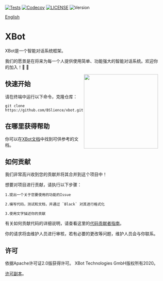[![Tests](https://github.com/BSlience/xbot/workflows/Tests/badge.svg)](https://github.com/BSlience/xbot/actions?workflow=Tests)
[![Codecov](https://codecov.io/gh/BSlience/xbot/branch/master/graph/badge.svg)](https://codecov.io/gh/BSlience/xbot)
[![LICENSE](https://black.readthedocs.io/en/stable/_static/license.svg)](https://github.com/BSlience/xbot/blob/master/LICENSE)
![Version](https://img.shields.io/badge/Version-3.8%2B-orange)

[English](README.en_US.md)

# XBot

XBot是一个智能对话系统框架。

我们的愿景是在将来为每一个人提供使用简单、功能强大的智能对话系统。欢迎你的加入！:rocket: :rocket:

<img align="right" height="244" src="asset/xbot.jpg">

## 快速开始

请在终端中运行以下命令，克隆仓库：

```
git clone https://github.com/BSlience/xbot.git
```

## 在哪里获得帮助

你可以在[XBot文档](https://xbot-friends.bslience.cn/)中找到可供参考的文档。


## 如何贡献

我们非常高兴收到您的贡献并将其合并到这个项目中！

想要对项目进行贡献，请执行以下步骤：

    1.提出一个关于您要使用的功能的Issue

    2.编写代码，测试和文档，并通过 `Black` 对其进行格式化

    3.使用文字描述你的贡献

有关如何贡献代码的详细说明，请查看这里的[代码贡献者指南](https://github.com/BSlience/xbot/blob/master/CONTRIBUTING.zh-CN.md)。

你的请求将由维护人员进行审核，若有必要的更改等问题，维护人员会与你联系。


## 许可

依据Apache许可证2.0版获得许可。 XBot Technologies GmbH版权所有2020。


[许可副本](https://github.com/BSlience/xbot/blob/master/LICENSE)。